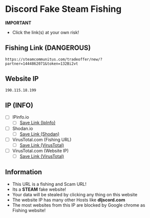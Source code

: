 # Discord Fake Steam Fishing

**IMPORTANT**
- Click the link(s) at your own risk!

## Fishing Link (DANGEROUS)
```
https://steamcommunitus.com/tradeoffer/new/?partner=1444862071&token=132Bi2vt
```
## Website IP
```
190.115.18.199
```

## IP (INFO)
- [ ] IPinfo.io
    - [ ] [Save Link (IpInfo)](https://ipinfo.io/190.115.18.199)
- [ ] Shodan.io
    - [ ] [Save Link (Shodan)](https://www.shodan.io/host/190.115.18.199)
- [ ] VirusTotal.com (Fishing URL)
    - [ ] [Save Link (VirusTotal)](https://www.virustotal.com/gui/url/49aced0e94c7972d70dc3f6edb859f287ff963aa6f9b880b965314023a8a171f)
- [ ] VirusTotal.com (Website IP)
    - [ ] [Save Link (VirusTotal)](https://www.virustotal.com/gui/url/23f5ea5ff305d41e51bc99fab32958f5aa93b99a399c7d6dd64abde5c46ee38d/detection)
 
## Information
- This URL is a fishing and Scam URL!
- Its a **STEAM** fake website!
- Your data will be stealed by clicking any thing on this website
- The website IP has many other Hosts like **dljscord.com** 
- The most websites from this IP are blocked by Google chrome as Fishing website!

